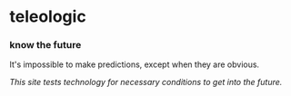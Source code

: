 # teleologic
### know the future

It's impossible to make predictions, except when they are obvious.

*This site tests technology for necessary conditions to get into the future.*
